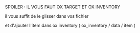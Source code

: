 SPOILER : IL VOUS FAUT OX TARGET ET OX INVENTORY 

il vous suffit de le glisser dans vos fichier 

et d'ajouter l'item dans ox inventory ( ox_inventory / data / item )
